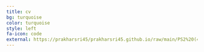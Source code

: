 ```yaml
---
title: cv
bg: turquoise
color: turquoise
style: left
fa-icon: code
external: https://prakharsri45/prakharsri45.github.io/raw/main/PS2%20(4).pdf
---
```

